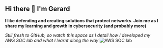 ## Hi there 👋 I'm Gerard

**I like defending and creating solutions that protect networks. Join me as I share my learning and growth in cybersecurity (and probably more)**

*Still fresh to GitHub, so watch this space as I  detail how I developed my AWS SOC lab and what I learnt along the way*
![AWS SOC lab](https://github.com/user-attachments/assets/f3a5eaa9-e8d5-4fcb-aa74-73bbb5b44059)



<!--
**VIR2050/VIR2050** is a ✨ _special_ ✨ repository because its `README.md` (this file) appears on your GitHub profile.

Here are some ideas to get you started:

- 🔭 I’m currently working on ...
- 🌱 I’m currently learning ...
- 👯 I’m looking to collaborate on ...
- 🤔 I’m looking for help with ...
- 💬 Ask me about ...
- 📫 How to reach me: ...
- 😄 Pronouns: ...
- ⚡ Fun fact: ...
-->
